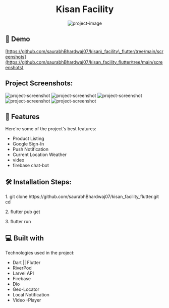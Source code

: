 <h1 align="center" id="title">Kisan Facility</h1>

<p align="center"><img src="https://socialify.git.ci/saurabhBhardwaj07/kisan_facility_flutter/image?description=1&amp;descriptionEditable=Introducing%20the%20Kishan%20Facility%20App%2C%20a%20comprehensive%20mobile%20application%20designed%20to%20empower%20farmers.%20&amp;font=Inter&amp;forks=1&amp;issues=1&amp;language=1&amp;name=1&amp;owner=1&amp;pattern=Overlapping%20Hexagons&amp;pulls=1&amp;stargazers=1&amp;theme=Light" alt="project-image"></p>

<h2>🚀 Demo</h2>

[https://github.com/saurabhBhardwaj07/kisan\_facility\_flutter/tree/main/screenshots](https://github.com/saurabhBhardwaj07/kisan_facility_flutter/tree/main/screenshots)

<h2>Project Screenshots:</h2>

![project-screenshot](https://raw.githubusercontent.com/saurabhBhardwaj07/kisan_facility_flutter/main/screenshots/Screenshot_2023-12-20-00-17-54-071_com.youngtechie.kisanfacility.jpg)
![project-screenshot](https://raw.githubusercontent.com/saurabhBhardwaj07/kisan_facility_flutter/main/screenshots/Screenshot_2023-12-20-00-19-34-566_com.youngtechie.kisanfacility.jpg)
![project-screenshot](https://raw.githubusercontent.com/saurabhBhardwaj07/kisan_facility_flutter/main/screenshots/Screenshot_2023-12-20-00-20-28-715_com.youngtechie.kisanfacility.jpg)
![project-screenshot](https://raw.githubusercontent.com/saurabhBhardwaj07/kisan_facility_flutter/main/screenshots/Screenshot_2023-12-20-00-21-14-744_com.youngtechie.kisanfacility.jpg)
![project-screenshot](https://raw.githubusercontent.com/saurabhBhardwaj07/kisan_facility_flutter/main/screenshots/Screenshot_2023-12-20-00-19-47-901_com.youngtechie.kisanfacility.jpg)
  
<h2>🧐 Features</h2>

Here're some of the project's best features:

*   Product Listing
*   Google Sign-In
*   Push Notification
*   Current Location Weather
*   video
*   firebase chat-bot

<h2>🛠️ Installation Steps:</h2>

<p>1. git clone https://github.com/saurabhBhardwaj07/kisan_facility_flutter.git cd</p>

<p>2. flutter pub get</p>

<p>3. flutter run</p>

  
  
<h2>💻 Built with</h2>

Technologies used in the project:

*   Dart || Flutter
*   RiverPod
*   Larvel API
*   Firebase
*   Dio
*   Geo-Locator
*   Local Notification
*   Video -Player
